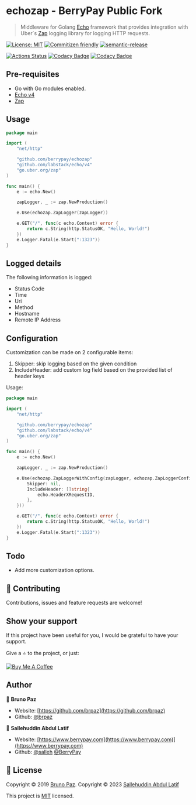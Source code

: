 
# echozap - BerryPay Public Fork

> Middleware for Golang [Echo](https://echo.labstack.com/) framework that provides integration with Uber´s [Zap](https://github.com/uber-go/zap)  logging library for logging HTTP requests.

[![License: MIT](https://img.shields.io/badge/License-MIT-yellow.svg?style=for-the-badge)](LICENSE)
[![Commitizen friendly](https://img.shields.io/badge/commitizen-friendly-brightgreen.svg?style=for-the-badge)](http://commitizen.github.io/cz-cli/)
[![semantic-release](https://img.shields.io/badge/%20%20%F0%9F%93%A6%F0%9F%9A%80-semantic--release-e10079.svg?style=for-the-badge)](https://github.com/semantic-release/semantic-release?style=for-the-badge)

[![Actions Status](https://github.com/brpaz/echozap/workflows/CI/badge.svg?style=for-the-badge)](https://github.com/brpaz/echozap/actions)
[![Codacy Badge](https://api.codacy.com/project/badge/Grade/99c5875d156440c0b861dad80c76c01f)](https://www.codacy.com/manual/brpaz/echozap?utm_source=github.com&amp;utm_medium=referral&amp;utm_content=brpaz/echozap&amp;utm_campaign=Badge_Grade)
[![Codacy Badge](https://api.codacy.com/project/badge/Coverage/99c5875d156440c0b861dad80c76c01f)](https://www.codacy.com/manual/brpaz/echozap?utm_source=github.com&utm_medium=referral&utm_content=brpaz/echozap&utm_campaign=Badge_Coverage)

## Pre-requisites

*  Go with Go modules enabled.
*  [Echo v4](https://echo.labstack.com/)
*  [Zap](https://github.com/uber-go/zap)

## Usage

```go
package main

import (
	"net/http"

	"github.com/berrypay/echozap"
	"github.com/labstack/echo/v4"
	"go.uber.org/zap"
)

func main() {
	e := echo.New()

	zapLogger, _ := zap.NewProduction()

	e.Use(echozap.ZapLogger(zapLogger))

	e.GET("/", func(c echo.Context) error {
		return c.String(http.StatusOK, "Hello, World!")
	})
	e.Logger.Fatal(e.Start(":1323"))
}
```

## Logged details

The following information is logged:

*  Status Code
*  Time
*  Uri
*  Method
*  Hostname
*  Remote IP Address

## Configuration

Customization can be made on 2 configurable items:

1. Skipper: skip logging based on the given condition
2. IncludeHeader: add custom log field based on the provided list of header keys

Usage:

```go
package main

import (
	"net/http"

	"github.com/berrypay/echozap"
	"github.com/labstack/echo/v4"
	"go.uber.org/zap"
)

func main() {
	e := echo.New()

	zapLogger, _ := zap.NewProduction()

	e.Use(echozap.ZapLoggerWithConfig(zapLogger, echozap.ZapLoggerConfig{
        Skipper: nil,
		IncludeHeader: []string{
			echo.HeaderXRequestID,
		},
	}))

	e.GET("/", func(c echo.Context) error {
		return c.String(http.StatusOK, "Hello, World!")
	})
	e.Logger.Fatal(e.Start(":1323"))
}
```

## Todo

*  Add more customization options.

## 🤝 Contributing

Contributions, issues and feature requests are welcome!

## Show your support

If this project have been useful for you, I would be grateful to have your support.

Give a ⭐️ to the project, or just:

<a href="https://www.buymeacoffee.com/Z1Bu6asGV" target="_blank"><img src="https://www.buymeacoffee.com/assets/img/custom_images/orange_img.png" alt="Buy Me A Coffee" style="height: auto !important;width: auto !important;" ></a>

## Author

👤 **Bruno Paz**

*  Website: [https://github.com/brpaz](https://github.com/brpaz)
*  Github: [@brpaz](https://github.com/brpaz)

👤 **Sallehuddin Abdul Latif**
*  Website: [https://www.berrypay.com](https://www.berrypay.com)](https://www.berrypay.com)
*  Github: [@salleh](https://github.com/salleh) [@BerryPay](https://github.com/berrypay)

## 📝 License

Copyright © 2019 [Bruno Paz](https://github.com/brpaz).
Copyright © 2023 [Sallehuddin Abdul Latif](https://github.com/berrypay)

This project is [MIT](LICENSE) licensed.
